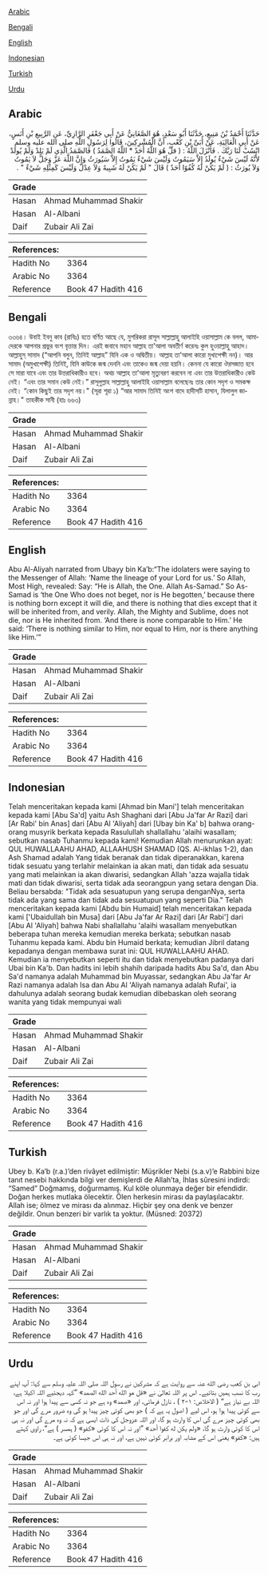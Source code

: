 [Arabic](#arabic)

[Bengali](#bengali)

[English](#english)

[Indonesian](#indonesian)

[Turkish](#turkish)

[Urdu](#urdu)

## Arabic


<div dir="rtl" lang="ar" style={{fontSize:'larger',backgroundColor:'#f8f9fa',padding:20}}>
حَدَّثَنَا أَحْمَدُ بْنُ مَنِيعٍ، حَدَّثَنَا أَبُو سَعْدٍ، هُوَ الصَّغَانِيُّ عَنْ أَبِي جَعْفَرٍ الرَّازِيِّ، عَنِ الرَّبِيعِ بْنِ أَنَسٍ، عَنْ أَبِي الْعَالِيَةِ، عَنْ أُبَىِّ بْنِ كَعْبٍ، أَنَّ الْمُشْرِكِينَ، قَالُوا لِرَسُولِ اللَّهِ صلى الله عليه وسلم انْسُبْ لَنَا رَبَّكَ ‏.‏ فَأَنْزَلَ اللَّهُ ‏:‏ ‏(‏ قلْ هُوَ اللَّهُ أَحَدٌ * اللَّهُ الصَّمَدُ ‏)‏ فَالصَّمَدُ الَّذِي لَمْ يَلِدْ وَلَمْ يُولَدْ لأَنَّهُ لَيْسَ شَيْءٌ يُولَدُ إِلاَّ سَيَمُوتُ وَلَيْسَ شَيْءٌ يَمُوتُ إِلاَّ سَيُورَثُ وَإِنَّ اللَّهَ عَزَّ وَجَلَّ لاَ يَمُوتُ وَلاَ يُورَثُ ‏:‏ ‏(‏ لَمْ يَكُنْ لَهُ كُفُوًا أَحَدٌ ‏)‏ قَالَ ‏"‏ لَمْ يَكُنْ لَهُ شَبِيهٌ وَلاَ عِدْلٌ وَلَيْسَ كَمِثْلِهِ شَيْءٌ ‏"‏ ‏.‏
</div>
<div style={{backgroundColor:'#f8f9fa',padding:20, marginBottom: 10}}><table> <thead> <tr> <th>Grade</th> <th></th> </tr> </thead> <tbody> <tr><td>Hasan</td><td>Ahmad Muhammad Shakir</td></tr><tr><td>Hasan</td><td>Al-Albani</td></tr><tr><td>Daif</td><td>Zubair Ali Zai</td></tr></tbody></table><table> <thead> <tr> <th>References:</th> <th></th> </tr> </thead> <tbody><tr><td>Hadith No</td><td>3364</td></tr><tr><td>Arabic No</td><td>3364</td></tr><tr><td>Reference</td><td>Book 47 Hadith 416</td></tr></tbody></table></div>

## Bengali


<div dir="ltr" lang="bn" style={{fontSize:'larger',backgroundColor:'#f8f9fa',padding:20}}>
৩৩৬৪। উবাই ইবনু কাব (রাযিঃ) হতে বর্ণিত আছে যে, মুশরিকরা রাসূল সাল্লাল্লাহু আলাইহি ওয়াসাল্লাম কে বলল, আমাদেরকে আপনার প্রভুর বংশ বৃত্তান্ত দিন। এরই জবাবে মহান আল্লাহ তা'আলা অবতীর্ণ করেনঃ কুল হুওয়াল্লাহু আহাদ। আল্লাহুস্ সামাদ (“আপনি বলুন, তিনিই আল্লাহ” যিনি এক ও অদ্বিতীয়। আল্লাহ তা'আলা কারো মুখাপেক্ষী নন)। আর সামাদ (অমুখাপেক্ষী) তিনিই, যিনি কাউকে জন্ম দেননি এবং তাকেও জন্ম দেয়া হয়নি। কেননা যে কারো ঔরসজাত হবে সে মারা যাবে এবং তার উত্তরাধিকারীও হবে। অথচ আল্লাহ তা'আলা মৃত্যুবরণ করবেন না এবং তার উত্তরাধিকারীও কেউ নেই। “এবং তার সমান কেউ নেই।” রাসূলুল্লাহ সাল্লাল্লাহু আলাইহি ওয়াসাল্লাম বলেছেনঃ তার কোন সদৃশ ও সমকক্ষ নেই। “কোন কিছুই তার সদৃশ নয়।" (সূরা শূরা ১) “আর সামাদ তিনিই অংশ বাদে হাদীসটি হাসান, যিলালুল জান্নাহ।" তাহকীক সানী (হাঃ ৬৬৩)
</div>
<div style={{backgroundColor:'#f8f9fa',padding:20, marginBottom: 10}}><table> <thead> <tr> <th>Grade</th> <th></th> </tr> </thead> <tbody> <tr><td>Hasan</td><td>Ahmad Muhammad Shakir</td></tr><tr><td>Hasan</td><td>Al-Albani</td></tr><tr><td>Daif</td><td>Zubair Ali Zai</td></tr></tbody></table><table> <thead> <tr> <th>References:</th> <th></th> </tr> </thead> <tbody><tr><td>Hadith No</td><td>3364</td></tr><tr><td>Arabic No</td><td>3364</td></tr><tr><td>Reference</td><td>Book 47 Hadith 416</td></tr></tbody></table></div>

## English


<div dir="ltr" lang="en" style={{fontSize:'larger',backgroundColor:'#f8f9fa',padding:20}}>
Abu Al-Aliyah narrated from Ubayy bin Ka’b:“The idolaters were saying to the Messenger of Allah: ‘Name the lineage of your Lord for us.’ So Allah, Most High, revealed: Say: “He is Allah, the One. Allah As-Samad.” So As-Samad is ‘the One Who does not beget, nor is He begotten,’ because there is nothing born except it will die, and there is nothing that dies except that it will be inherited from, and verily. Allah, the Mighty and Sublime, does not die, nor is He inherited from. ‘And there is none comparable to Him.’ He said: ‘There is nothing similar to Him, nor equal to Him, nor is there anything like Him.’”
</div>
<div style={{backgroundColor:'#f8f9fa',padding:20, marginBottom: 10}}><table> <thead> <tr> <th>Grade</th> <th></th> </tr> </thead> <tbody> <tr><td>Hasan</td><td>Ahmad Muhammad Shakir</td></tr><tr><td>Hasan</td><td>Al-Albani</td></tr><tr><td>Daif</td><td>Zubair Ali Zai</td></tr></tbody></table><table> <thead> <tr> <th>References:</th> <th></th> </tr> </thead> <tbody><tr><td>Hadith No</td><td>3364</td></tr><tr><td>Arabic No</td><td>3364</td></tr><tr><td>Reference</td><td>Book 47 Hadith 416</td></tr></tbody></table></div>

## Indonesian


<div dir="ltr" lang="id" style={{fontSize:'larger',backgroundColor:'#f8f9fa',padding:20}}>
Telah menceritakan kepada kami [Ahmad bin Mani'] telah menceritakan kepada kami [Abu Sa'd] yaitu Ash Shaghani dari [Abu Ja'far Ar Razi] dari [Ar Rabi' bin Anas] dari [Abu Al 'Aliyah] dari [Ubay bin Ka' b] bahwa orang-orang musyrik berkata kepada Rasulullah shallallahu 'alaihi wasallam; sebutkan nasab Tuhanmu kepada kami! Kemudian Allah menurunkan ayat: QUL HUWALLAAHU AHAD, ALLAAHUSH SHAMAD (QS. Al-ikhlas 1-2), dan Ash Shamad adalah Yang tidak beranak dan tidak diperanakkan, karena tidak sesuatu yang terlahir melainkan ia akan mati, dan tidak ada sesuatu yang mati melainkan ia akan diwarisi, sedangkan Allah 'azza wajalla tidak mati dan tidak diwarisi, serta tidak ada seorangpun yang setara dengan Dia. Beliau bersabda: "Tidak ada sesuatupun yang serupa denganNya, serta tidak ada yang sama dan tidak ada sesuatupun yang seperti Dia." Telah menceritakan kepada kami [Abdu bin Humaid] telah menceritakan kepada kami ['Ubaidullah bin Musa] dari [Abu Ja'far Ar Razi] dari [Ar Rabi'] dari [Abu Al 'Aliyah] bahwa Nabi shallallahu 'alaihi wasallam menyebutkan beberapa tuhan mereka kemudian mereka berkata; sebutkan nasab Tuhanmu kepada kami. Abdu bin Humaid berkata; kemudian Jibril datang kepadanya dengan membawa surat ini: QUL HUWALLAAHU AHAD. Kemudian ia menyebutkan seperti itu dan tidak menyebutkan padanya dari Ubai bin Ka'b. Dan hadits ini lebih shahih daripada hadits Abu Sa'd, dan Abu Sa'd namanya adalah Muhammad bin Muyassar, sedangkan Abu Ja'far Ar Razi namanya adalah Isa dan Abu Al 'Aliyah namanya adalah Rufai', ia dahulunya adalah seorang budak kemudian dibebaskan oleh seorang wanita yang tidak mempunyai wali
</div>
<div style={{backgroundColor:'#f8f9fa',padding:20, marginBottom: 10}}><table> <thead> <tr> <th>Grade</th> <th></th> </tr> </thead> <tbody> <tr><td>Hasan</td><td>Ahmad Muhammad Shakir</td></tr><tr><td>Hasan</td><td>Al-Albani</td></tr><tr><td>Daif</td><td>Zubair Ali Zai</td></tr></tbody></table><table> <thead> <tr> <th>References:</th> <th></th> </tr> </thead> <tbody><tr><td>Hadith No</td><td>3364</td></tr><tr><td>Arabic No</td><td>3364</td></tr><tr><td>Reference</td><td>Book 47 Hadith 416</td></tr></tbody></table></div>

## Turkish


<div dir="ltr" lang="tr" style={{fontSize:'larger',backgroundColor:'#f8f9fa',padding:20}}>
Ubey b. Ka’b (r.a.)’den rivâyet edilmiştir: Müşrikler Nebi (s.a.v)’e Rabbini bize tanıt nesebi hakkında bilgi ver demişlerdi de Allah’ta, İhlas sûresini indirdi: “Samed” Doğmamış, doğurmamış. Kul köle olunmaya değer bir efendidir. Doğan herkes mutlaka ölecektir. Ölen herkesin mirası da paylaşılacaktır. Allah ise; ölmez ve mirası da alınmaz. Hiçbir şey ona denk ve benzer değildir. Onun benzeri bir varlık ta yoktur. (Müsned: 20372)
</div>
<div style={{backgroundColor:'#f8f9fa',padding:20, marginBottom: 10}}><table> <thead> <tr> <th>Grade</th> <th></th> </tr> </thead> <tbody> <tr><td>Hasan</td><td>Ahmad Muhammad Shakir</td></tr><tr><td>Hasan</td><td>Al-Albani</td></tr><tr><td>Daif</td><td>Zubair Ali Zai</td></tr></tbody></table><table> <thead> <tr> <th>References:</th> <th></th> </tr> </thead> <tbody><tr><td>Hadith No</td><td>3364</td></tr><tr><td>Arabic No</td><td>3364</td></tr><tr><td>Reference</td><td>Book 47 Hadith 416</td></tr></tbody></table></div>

## Urdu


<div dir="rtl" lang="ur" style={{fontSize:'larger',backgroundColor:'#f8f9fa',padding:20}}>
ابی بن کعب رضی الله عنہ سے روایت ہے کہ مشرکین نے رسول اللہ صلی اللہ علیہ وسلم سے کہا: آپ اپنے رب کا نسب ہمیں بتائیے۔ اس پر اللہ تعالیٰ نے «قل هو الله أحد الله الصمد» ”کہہ دیجئیے اللہ اکیلا ہے، اللہ بے نیاز ہے“ ( الاخلاص: ۱-۲ ) ، نازل فرمائی، اور «صمد» وہ ہے جو نہ کسی سے پیدا ہوا اور نہ اس سے کوئی پیدا ہوا ہو، اس لیے ( اصول یہ ہے کہ ) جو بھی کوئی چیز پیدا ہو گی وہ ضرور مرے گی اور جو بھی کوئی چیز مرے گی اس کا وارث ہو گا، اور اللہ عزوجل کی ذات ایسی ہے کہ نہ وہ مرے گی اور نہ ہی اس کا کوئی وارث ہو گا، «ولم يكن له كفوا أحد» ”اور نہ اس کا کوئی «کفو» ( ہمسر ) ہے“، راوی کہتے ہیں: «کفو» یعنی اس کے مشابہ اور برابر کوئی نہیں ہے، اور نہ ہی اس جیسا کوئی ہے۔
</div>
<div style={{backgroundColor:'#f8f9fa',padding:20, marginBottom: 10}}><table> <thead> <tr> <th>Grade</th> <th></th> </tr> </thead> <tbody> <tr><td>Hasan</td><td>Ahmad Muhammad Shakir</td></tr><tr><td>Hasan</td><td>Al-Albani</td></tr><tr><td>Daif</td><td>Zubair Ali Zai</td></tr></tbody></table><table> <thead> <tr> <th>References:</th> <th></th> </tr> </thead> <tbody><tr><td>Hadith No</td><td>3364</td></tr><tr><td>Arabic No</td><td>3364</td></tr><tr><td>Reference</td><td>Book 47 Hadith 416</td></tr></tbody></table></div>